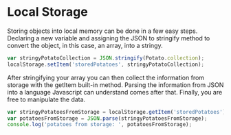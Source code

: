 # Local Storage


Storing objects into local memory can be done in a few easy steps. Declaring a new variable and assigning the JSON to stringify method to convert the object, in this case, an array, into a stringy.

```js
var stringyPotatoCollection = JSON.stringify(Potato.collection);
localStorage.setItem('storedPotatoes', stringyPotatoCollection);
```

After stringifying your array you can then collect the information from storage with the getItem built-in method. Parsing the information from JSON into a language Javascript can understand comes after that. Finally, you are free to manipulate the data.

```js
var stringyPotatoesFromStorage = localStorage.getItem('storedPotatoes');
var potatoesFromStorage = JSON.parse(stringyPotatoesFromStorage);
console.log('potatoes from storage: ', potatoesFromStorage);
```
